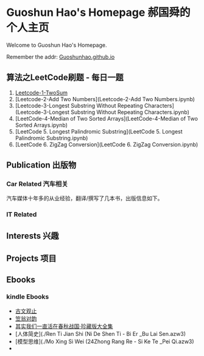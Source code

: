 # Guoshun Hao's Homepage 郝国舜的个人主页
Welcome to Guoshun Hao's Homepage.

Remember the addr: [Guoshunhao.github.io](https://Guoshunhao.github.io)

## 算法之LeetCode刷题 - 每日一题

1. [Leetcode-1-TwoSum](Leetcode-1-TwoSum.ipynb)
2. [Leetcode-2-Add Two Numbers](Leetcode-2-Add Two Numbers.ipynb)
3. [Leetcode-3-Longest Substring Without Repeating Characters](Leetcode-3-Longest Substring Without Repeating Characters.ipynb)
4. [LeetCode-4-Median of Two Sorted Arrays](LeetCode-4-Median of Two Sorted Arrays.ipynb)
5. [LeetCode 5. Longest Palindromic Substring](LeetCode 5. Longest Palindromic Substring.ipynb)
6. [LeetCode 6. ZigZag Conversion](LeetCode 6. ZigZag Conversion.ipynb)


## Publication 出版物

### Car Related 汽车相关

汽车媒体十年多的从业经验，翻译/撰写了几本书，出版信息如下。

### IT Related


## Interests 兴趣

## Projects 项目

## Ebooks

### kindle Ebooks

- [古文观止](./KindleEbooks/古文观止.mobi)
- [笠翁对韵](./KindleEbooks/笠翁对韵-详解.mobi)
- [其实我们一直活在春秋战国·珍藏版大全集](./KindleEbooks/实我们一直活在春秋战国·珍藏版大全集.mobi)
- [人体简史](./Ren Ti Jian Shi (Ni De Shen Ti - Bi Er _Bu Lai Sen.azw3)
- [模型思维](./Mo Xing Si Wei (24Zhong Rang Re - Si Ke Te _Pei Qi.azw3)
- 

